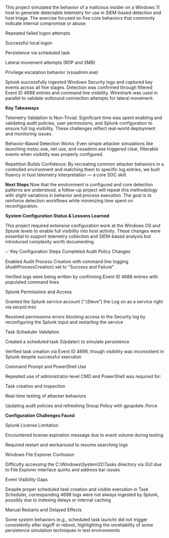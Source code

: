 
This project simulated the behavior of a malicious insider on a Windows 11 host to generate detectable telemetry for use in SIEM-based detection and host triage. The exercise focused on five core behaviors that commonly indicate internal compromise or abuse:

Repeated failed logon attempts

Successful local logon

Persistence via scheduled task

Lateral movement attempts (RDP and SMB)

Privilege escalation behavior (vssadmin.exe)

Splunk successfully ingested Windows Security logs and captured key events across all five stages. Detection was confirmed through filtered Event ID 4688 entries and command line visibility. Wireshark was used in parallel to validate outbound connection attempts for lateral movement.

**Key Takeaways**

Telemetry Validation Is Non-Trivial: Significant time was spent enabling and validating audit policies, user permissions, and Splunk configuration to ensure full log visibility. These challenges reflect real-world deployment and monitoring issues.

Behavior-Based Detection Works: Even simple attacker simulations like launching mstsc.exe, net use, and vssadmin.exe triggered clear, filterable events when visibility was properly configured.

Repetition Builds Confidence: By recreating common attacker behaviors in a controlled environment and matching them to specific log entries, we built fluency in host telemetry interpretation — a core SOC skill.

**Next Steps**
Now that the environment is configured and core detection patterns are understood, a follow-up project will repeat this methodology with slight variations in behavior and process execution. The goal is to reinforce detection workflows while minimizing time spent on reconfiguration.

**System Configuration Status & Lessons Learned**

This project required extensive configuration work at the Windows OS and Splunk levels to enable full visibility into host activity. These changes were essential to support telemetry collection and SIEM-based analysis but introduced complexity worth documenting.

✅ Key Configuration Steps Completed
Audit Policy Changes

Enabled Audit Process Creation with command line logging (AuditProcessCreation) set to "Success and Failure"

Verified logs were being written by confirming Event ID 4688 entries with populated command lines

Splunk Permissions and Access

Granted the Splunk service account (“.\Steve”) the Log on as a service right via secpol.msc

Resolved permissions errors blocking access to the Security log by reconfiguring the Splunk input and restarting the service

Task Scheduler Validation

Created a scheduled task (Updater) to simulate persistence

Verified task creation via Event ID 4698, though visibility was inconsistent in Splunk despite successful execution

Command Prompt and PowerShell Use

Repeated use of administrator-level CMD and PowerShell was required for:

Task creation and inspection

Real-time testing of attacker behaviors

Updating audit policies and refreshing Group Policy with gpupdate /force

**Configuration Challenges Faced** 

Splunk License Limitation

Encountered license expiration message due to event volume during testing

Required restart and workaround to resume searching logs

Windows File Explorer Confusion

Difficulty accessing the C:\Windows\System32\Tasks directory via GUI due to File Explorer interface quirks and address bar issues

Event Visibility Gaps

Despite proper scheduled task creation and visible execution in Task Scheduler, corresponding 4698 logs were not always ingested by Splunk, possibly due to indexing delays or internal caching

Manual Restarts and Delayed Effects

Some system behaviors (e.g., scheduled task launch) did not trigger consistently after logoff or reboot, highlighting the unreliability of some persistence simulation techniques in test environments





